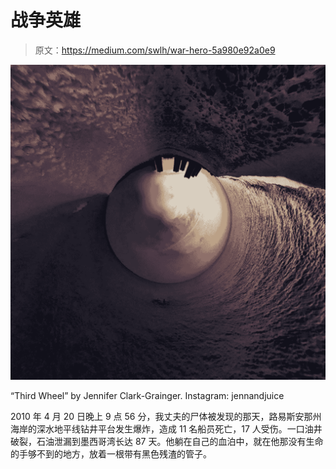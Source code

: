 # 战争英雄

> 原文：<https://medium.com/swlh/war-hero-5a980e92a0e9>

![](img/1c4e8cda5b2f894885b77ef40d0b203b.png)

“Third Wheel” by Jennifer Clark-Grainger. Instagram: jennandjuice

2010 年 4 月 20 日晚上 9 点 56 分，我丈夫的尸体被发现的那天，路易斯安那州海岸的深水地平线钻井平台发生爆炸，造成 11 名船员死亡，17 人受伤。一口油井破裂，石油泄漏到墨西哥湾长达 87 天。他躺在自己的血泊中，就在他那没有生命的手够不到的地方，放着一根带有黑色残渣的管子。